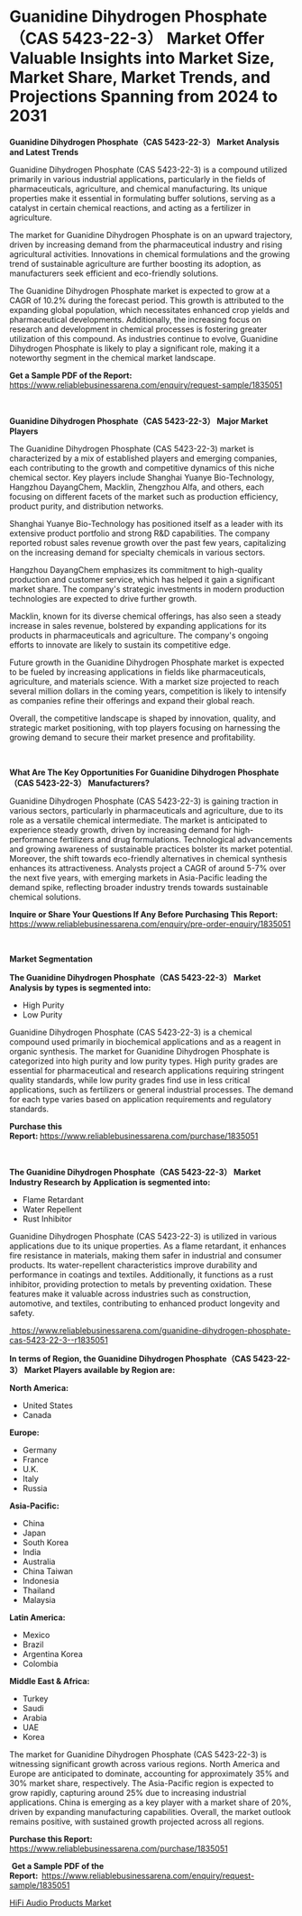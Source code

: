 <p><h1>Guanidine Dihydrogen Phosphate（CAS 5423-22-3） Market Offer Valuable Insights into Market Size, Market Share, Market Trends, and Projections Spanning from 2024 to 2031</h1></p><p><strong>Guanidine Dihydrogen Phosphate（CAS 5423-22-3） Market Analysis and Latest Trends</strong></p>
<p><p>Guanidine Dihydrogen Phosphate (CAS 5423-22-3) is a compound utilized primarily in various industrial applications, particularly in the fields of pharmaceuticals, agriculture, and chemical manufacturing. Its unique properties make it essential in formulating buffer solutions, serving as a catalyst in certain chemical reactions, and acting as a fertilizer in agriculture.</p><p>The market for Guanidine Dihydrogen Phosphate is on an upward trajectory, driven by increasing demand from the pharmaceutical industry and rising agricultural activities. Innovations in chemical formulations and the growing trend of sustainable agriculture are further boosting its adoption, as manufacturers seek efficient and eco-friendly solutions.</p><p>The Guanidine Dihydrogen Phosphate market is expected to grow at a CAGR of 10.2% during the forecast period. This growth is attributed to the expanding global population, which necessitates enhanced crop yields and pharmaceutical developments. Additionally, the increasing focus on research and development in chemical processes is fostering greater utilization of this compound. As industries continue to evolve, Guanidine Dihydrogen Phosphate is likely to play a significant role, making it a noteworthy segment in the chemical market landscape.</p></p>
<p><strong>Get a Sample PDF of the Report:&nbsp;</strong> <a href="https://www.reliablebusinessarena.com/enquiry/request-sample/1835051?utm_campaign=1990&utm_medium=2&utm_source=Github&utm_content=ia&utm_term=31122024&utm_id=guanidine-dihydrogen-phosphatecas-5423-22-3">https://www.reliablebusinessarena.com/enquiry/request-sample/1835051</a></p>
<p>&nbsp;</p>
<p><strong>Guanidine Dihydrogen Phosphate（CAS 5423-22-3） Major Market Players</strong></p>
<p><p>The Guanidine Dihydrogen Phosphate (CAS 5423-22-3) market is characterized by a mix of established players and emerging companies, each contributing to the growth and competitive dynamics of this niche chemical sector. Key players include Shanghai Yuanye Bio-Technology, Hangzhou DayangChem, Macklin, Zhengzhou Alfa, and others, each focusing on different facets of the market such as production efficiency, product purity, and distribution networks.</p><p>Shanghai Yuanye Bio-Technology has positioned itself as a leader with its extensive product portfolio and strong R&D capabilities. The company reported robust sales revenue growth over the past few years, capitalizing on the increasing demand for specialty chemicals in various sectors.</p><p>Hangzhou DayangChem emphasizes its commitment to high-quality production and customer service, which has helped it gain a significant market share. The company's strategic investments in modern production technologies are expected to drive further growth.</p><p>Macklin, known for its diverse chemical offerings, has also seen a steady increase in sales revenue, bolstered by expanding applications for its products in pharmaceuticals and agriculture. The company's ongoing efforts to innovate are likely to sustain its competitive edge.</p><p>Future growth in the Guanidine Dihydrogen Phosphate market is expected to be fueled by increasing applications in fields like pharmaceuticals, agriculture, and materials science. With a market size projected to reach several million dollars in the coming years, competition is likely to intensify as companies refine their offerings and expand their global reach.</p><p>Overall, the competitive landscape is shaped by innovation, quality, and strategic market positioning, with top players focusing on harnessing the growing demand to secure their market presence and profitability.</p></p>
<p>&nbsp;</p>
<p><strong>What Are The Key Opportunities For Guanidine Dihydrogen Phosphate（CAS 5423-22-3） Manufacturers?</strong></p>
<p><p>Guanidine Dihydrogen Phosphate (CAS 5423-22-3) is gaining traction in various sectors, particularly in pharmaceuticals and agriculture, due to its role as a versatile chemical intermediate. The market is anticipated to experience steady growth, driven by increasing demand for high-performance fertilizers and drug formulations. Technological advancements and growing awareness of sustainable practices bolster its market potential. Moreover, the shift towards eco-friendly alternatives in chemical synthesis enhances its attractiveness. Analysts project a CAGR of around 5-7% over the next five years, with emerging markets in Asia-Pacific leading the demand spike, reflecting broader industry trends towards sustainable chemical solutions.</p></p>
<p><strong>Inquire or Share Your Questions If Any Before Purchasing This Report:</strong> <a href="https://www.reliablebusinessarena.com/enquiry/pre-order-enquiry/1835051?utm_campaign=1990&utm_medium=2&utm_source=Github&utm_content=ia&utm_term=31122024&utm_id=guanidine-dihydrogen-phosphatecas-5423-22-3">https://www.reliablebusinessarena.com/enquiry/pre-order-enquiry/1835051</a></p>
<p>&nbsp;</p>
<p><strong>Market Segmentation</strong></p>
<p><strong>The Guanidine Dihydrogen Phosphate（CAS 5423-22-3） Market Analysis by types is segmented into:</strong></p>
<p><ul><li>High Purity</li><li>Low Purity</li></ul></p>
<p><p>Guanidine Dihydrogen Phosphate (CAS 5423-22-3) is a chemical compound used primarily in biochemical applications and as a reagent in organic synthesis. The market for Guanidine Dihydrogen Phosphate is categorized into high purity and low purity types. High purity grades are essential for pharmaceutical and research applications requiring stringent quality standards, while low purity grades find use in less critical applications, such as fertilizers or general industrial processes. The demand for each type varies based on application requirements and regulatory standards.</p></p>
<p><strong>Purchase this Report:&nbsp;</strong><a href="https://www.reliablebusinessarena.com/purchase/1835051?utm_campaign=1990&utm_medium=2&utm_source=Github&utm_content=ia&utm_term=31122024&utm_id=guanidine-dihydrogen-phosphatecas-5423-22-3">https://www.reliablebusinessarena.com/purchase/1835051</a></p>
<p>&nbsp;</p>
<p><strong>The Guanidine Dihydrogen Phosphate（CAS 5423-22-3） Market Industry Research by Application is segmented into:</strong></p>
<p><ul><li>Flame Retardant</li><li>Water Repellent</li><li>Rust Inhibitor</li></ul></p>
<p><p>Guanidine Dihydrogen Phosphate (CAS 5423-22-3) is utilized in various applications due to its unique properties. As a flame retardant, it enhances fire resistance in materials, making them safer in industrial and consumer products. Its water-repellent characteristics improve durability and performance in coatings and textiles. Additionally, it functions as a rust inhibitor, providing protection to metals by preventing oxidation. These features make it valuable across industries such as construction, automotive, and textiles, contributing to enhanced product longevity and safety.</p></p>
<p><a href="https://www.reliablebusinessarena.com/guanidine-dihydrogen-phosphate-cas-5423-22-3--r1835051?utm_campaign=1990&utm_medium=2&utm_source=Github&utm_content=ia&utm_term=31122024&utm_id=guanidine-dihydrogen-phosphatecas-5423-22-3">&nbsp;https://www.reliablebusinessarena.com/guanidine-dihydrogen-phosphate-cas-5423-22-3--r1835051</a></p>
<p><strong>In terms of Region, the Guanidine Dihydrogen Phosphate（CAS 5423-22-3） Market Players available by Region are:</strong></p>
<p>
    <p> <strong> North America: </strong>
        <ul>
            <li>United States</li>
            <li>Canada</li>
        </ul>
        </p> 
    <p> <strong> Europe: </strong>
        <ul>
            <li>Germany</li>
            <li>France</li>
            <li>U.K.</li>
            <li>Italy</li>
            <li>Russia</li>
        </ul>
        </p> 
    <p> <strong> Asia-Pacific: </strong>
        <ul>
            <li>China</li>
            <li>Japan</li>
            <li>South Korea</li>
            <li>India</li>
            <li>Australia</li>
            <li>China Taiwan</li>
            <li>Indonesia</li>
            <li>Thailand</li>
            <li>Malaysia</li>
        </ul>
        </p> 
    <p> <strong> Latin America: </strong>
        <ul>
            <li>Mexico</li>
            <li>Brazil</li>
            <li>Argentina Korea</li>
            <li>Colombia</li>
        </ul>
        </p> 
    <p> <strong> Middle East & Africa: </strong>
        <ul>
            <li>Turkey</li>
            <li>Saudi</li>
            <li>Arabia</li>
            <li>UAE</li>
            <li>Korea</li>
        </ul>
    </p>
    </p>
<p><p>The market for Guanidine Dihydrogen Phosphate (CAS 5423-22-3) is witnessing significant growth across various regions. North America and Europe are anticipated to dominate, accounting for approximately 35% and 30% market share, respectively. The Asia-Pacific region is expected to grow rapidly, capturing around 25% due to increasing industrial applications. China is emerging as a key player with a market share of 20%, driven by expanding manufacturing capabilities. Overall, the market outlook remains positive, with sustained growth projected across all regions.</p></p>
<p><strong>Purchase this Report: </strong><a href="https://www.reliablebusinessarena.com/purchase/1835051?utm_campaign=1990&utm_medium=2&utm_source=Github&utm_content=ia&utm_term=31122024&utm_id=guanidine-dihydrogen-phosphatecas-5423-22-3">https://www.reliablebusinessarena.com/purchase/1835051</a></p>
<p>&nbsp;<strong>Get a Sample PDF of the Report:&nbsp;&nbsp;</strong><a href="https://www.reliablebusinessarena.com/enquiry/request-sample/1835051?utm_campaign=1990&utm_medium=2&utm_source=Github&utm_content=ia&utm_term=31122024&utm_id=guanidine-dihydrogen-phosphatecas-5423-22-3">https://www.reliablebusinessarena.com/enquiry/request-sample/1835051</a></p>
<p><strong></strong></p>
<p><p><a href="https://github.com/MarciaRunte/Market-Research-Report-List-1/blob/main/hifi-audio-products-market.md?utm_campaign=1990&utm_medium=2&utm_source=Github&utm_content=ia&utm_term=31122024&utm_id=guanidine-dihydrogen-phosphatecas-5423-22-3">HiFi Audio Products Market</a></p></p>